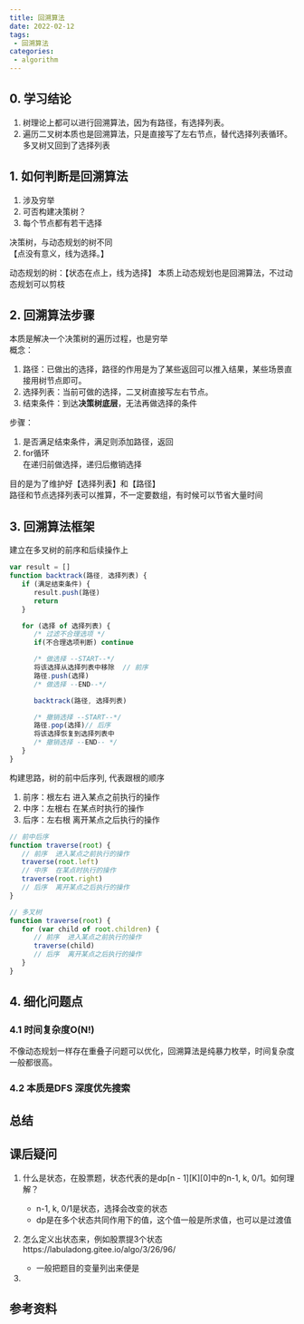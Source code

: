 ```yaml
---
title: 回溯算法
date: 2022-02-12
tags:
 - 回溯算法     
categories: 
 - algorithm
---
```

## 0. 学习结论
1. 树理论上都可以进行回溯算法，因为有路径，有选择列表。
2. 遍历二叉树本质也是回溯算法，只是直接写了左右节点，替代选择列表循环。多叉树又回到了选择列表

## 1. 如何判断是回溯算法
1. 涉及穷举
2. 可否构建决策树？
3. 每个节点都有若干选择

决策树，与动态规划的树不同    
【点没有意义，线为选择。】

动态规划的树：【状态在点上，线为选择】
本质上动态规划也是回溯算法，不过动态规划可以剪枝

## 2. 回溯算法步骤
本质是解决一个决策树的遍历过程，也是穷举   
概念：
1. 路径：已做出的选择，路径的作用是为了某些返回可以推入结果，某些场景直接用树节点即可。
2. 选择列表：当前可做的选择，二叉树直接写左右节点。
3. 结束条件：到达**决策树底层**，无法再做选择的条件

步骤：
1. 是否满足结束条件，满足则添加路径，返回
2. for循环    
   在递归前做选择，递归后撤销选择     

目的是为了维护好【选择列表】和【路径】    
路径和节点选择列表可以推算，不一定要数组，有时候可以节省大量时间

## 3. 回溯算法框架
建立在多叉树的前序和后续操作上
```js
var result = []
function backtrack(路径, 选择列表) {
   if (满足结束条件) {
      result.push(路径)
      return
   }

   for (选择 of 选择列表) {
      /* 过滤不合理选项 */
      if(不合理选项判断) continue

      /* 做选择 --START--*/
      将该选择从选择列表中移除  // 前序
      路径.push(选择)
      /* 做选择 --END--*/

      backtrack(路径, 选择列表)

      /* 撤销选择 --START--*/
      路径.pop(选择)// 后序
      将该选择恢复到选择列表中
      /* 撤销选择 --END-- */
   }
}
```

构建思路，树的前中后序列, 代表跟根的顺序
1. 前序：根左右  进入某点之前执行的操作
2. 中序：左根右  在某点时执行的操作
3. 后序：左右根  离开某点之后执行的操作
```js
// 前中后序
function traverse(root) {
   // 前序  进入某点之前执行的操作
   traverse(root.left)
   // 中序  在某点时执行的操作
   traverse(root.right)
   // 后序  离开某点之后执行的操作
}

// 多叉树
function traverse(root) {
   for (var child of root.children) {
      // 前序  进入某点之前执行的操作
      traverse(child)
      // 后序  离开某点之后执行的操作
   }
}
```





## 4. 细化问题点
### 4.1 时间复杂度O(N!)
不像动态规划一样存在重叠子问题可以优化，回溯算法是纯暴力枚举，时间复杂度一般都很高。
### 4.2 本质是DFS 深度优先搜索
   
## 总结






## 课后疑问
1. 什么是状态，在股票题，状态代表的是dp[n - 1][K][0]中的n-1, k, 0/1。如何理解？
   - n-1, k, 0/1是状态，选择会改变的状态
   - dp是在多个状态共同作用下的值，这个值一般是所求值，也可以是过渡值
   
2. 怎么定义出状态来，例如股票提3个状态https://labuladong.gitee.io/algo/3/26/96/
   - 一般把题目的变量列出来便是
3. 



## 参考资料


